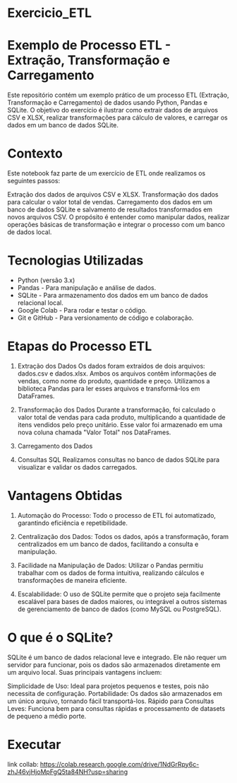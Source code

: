 # Exercicio_ETL
# Exemplo de Processo ETL - Extração, Transformação e Carregamento

Este repositório contém um exemplo prático de um processo ETL (Extração, Transformação e Carregamento) de dados usando Python, Pandas e SQLite. O objetivo do exercício é ilustrar como extrair dados de arquivos CSV e XLSX, realizar transformações para cálculo de valores, e carregar os dados em um banco de dados SQLite.

# Contexto
Este notebook faz parte de um exercício de ETL onde realizamos os seguintes passos:

Extração dos dados de arquivos CSV e XLSX.
Transformação dos dados para calcular o valor total de vendas.
Carregamento dos dados em um banco de dados SQLite e salvamento de resultados transformados em novos arquivos CSV.
O propósito é entender como manipular dados, realizar operações básicas de transformação e integrar o processo com um banco de dados local.

# Tecnologias Utilizadas
- Python (versão 3.x)
- Pandas - Para manipulação e análise de dados.
- SQLite - Para armazenamento dos dados em um banco de dados relacional local.
- Google Colab - Para rodar e testar o código.
- Git e GitHub - Para versionamento de código e colaboração.
  
# Etapas do Processo ETL
1. Extração dos Dados
Os dados foram extraídos de dois arquivos: dados.csv e dados.xlsx. Ambos os arquivos contêm informações de vendas, como nome do produto, quantidade e preço. Utilizamos a biblioteca Pandas para ler esses arquivos e transformá-los em DataFrames.

2. Transformação dos Dados
Durante a transformação, foi calculado o valor total de vendas para cada produto, multiplicando a quantidade de itens vendidos pelo preço unitário. Esse valor foi armazenado em uma nova coluna chamada "Valor Total" nos DataFrames.

3. Carregamento dos Dados

4. Consultas SQL
Realizamos consultas no banco de dados SQLite para visualizar e validar os dados carregados.

# Vantagens Obtidas
1. Automação do Processo:
Todo o processo de ETL foi automatizado, garantindo eficiência e repetibilidade.

2. Centralização dos Dados:
Todos os dados, após a transformação, foram centralizados em um banco de dados, facilitando a consulta e manipulação.

3. Facilidade na Manipulação de Dados:
Utilizar o Pandas permitiu trabalhar com os dados de forma intuitiva, realizando cálculos e transformações de maneira eficiente.

4. Escalabilidade:
O uso de SQLite permite que o projeto seja facilmente escalável para bases de dados maiores, ou integrável a outros sistemas de gerenciamento de banco de dados (como MySQL ou PostgreSQL).

# O que é o SQLite?
SQLite é um banco de dados relacional leve e integrado. Ele não requer um servidor para funcionar, pois os dados são armazenados diretamente em um arquivo local. Suas principais vantagens incluem:

Simplicidade de Uso: Ideal para projetos pequenos e testes, pois não necessita de configuração.
Portabilidade: Os dados são armazenados em um único arquivo, tornando fácil transportá-los.
Rápido para Consultas Leves: Funciona bem para consultas rápidas e processamento de datasets de pequeno a médio porte.

# Executar 
link collab: https://colab.research.google.com/drive/1NdGrRpy6c-zhJ46vjHjoMpFgQ5ta84NH?usp=sharing
